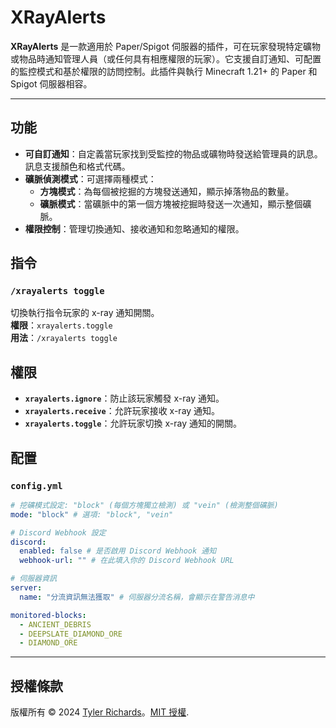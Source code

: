 # XRayAlerts

**XRayAlerts** 是一款適用於 Paper/Spigot 伺服器的插件，可在玩家發現特定礦物或物品時通知管理人員（或任何具有相應權限的玩家）。它支援自訂通知、可配置的監控模式和基於權限的訪問控制。此插件與執行 Minecraft 1.21+ 的 Paper 和 Spigot 伺服器相容。

---

## 功能

- **可自訂通知**：自定義當玩家找到受監控的物品或礦物時發送給管理員的訊息。訊息支援顏色和格式代碼。
- **礦脈偵測模式**：可選擇兩種模式：
    - **方塊模式**：為每個被挖掘的方塊發送通知，顯示掉落物品的數量。
    - **礦脈模式**：當礦脈中的第一個方塊被挖掘時發送一次通知，顯示整個礦脈。
- **權限控制**：管理切換通知、接收通知和忽略通知的權限。

## 指令

### `/xrayalerts toggle`
切換執行指令玩家的 x-ray 通知開關。\
**權限**：`xrayalerts.toggle`\
**用法**：`/xrayalerts toggle`

## 權限

- **`xrayalerts.ignore`**：防止該玩家觸發 x-ray 通知。
- **`xrayalerts.receive`**：允許玩家接收 x-ray 通知。
- **`xrayalerts.toggle`**：允許玩家切換 x-ray 通知的開關。

## 配置

### `config.yml`
```yaml
# 挖礦模式設定: "block" (每個方塊獨立檢測) 或 "vein" (檢測整個礦脈)
mode: "block" # 選項: "block", "vein"

# Discord Webhook 設定
discord:
  enabled: false # 是否啟用 Discord Webhook 通知
  webhook-url: "" # 在此填入你的 Discord Webhook URL

# 伺服器資訊
server:
  name: "分流資訊無法獲取" # 伺服器分流名稱，會顯示在警告消息中

monitored-blocks:
  - ANCIENT_DEBRIS
  - DEEPSLATE_DIAMOND_ORE
  - DIAMOND_ORE
```

---
## 授權條款
版權所有 © 2024 [Tyler Richards](https://github.com/tjrgg)。[MIT 授權](LICENSE).
